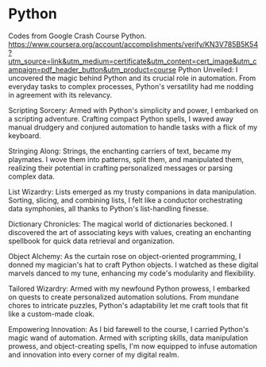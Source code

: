 # Python
Codes from Google Crash Course Python.
https://www.coursera.org/account/accomplishments/verify/KN3V785B5K54?utm_source=link&utm_medium=certificate&utm_content=cert_image&utm_campaign=pdf_header_button&utm_product=course
Python Unveiled: I uncovered the magic behind Python and its crucial role in automation. From everyday tasks to complex processes, Python's versatility had me nodding in agreement with its relevancy.

Scripting Sorcery: Armed with Python's simplicity and power, I embarked on a scripting adventure. Crafting compact Python spells, I waved away manual drudgery and conjured automation to handle tasks with a flick of my keyboard.

Stringing Along: Strings, the enchanting carriers of text, became my playmates. I wove them into patterns, split them, and manipulated them, realizing their potential in crafting personalized messages or parsing complex data.

List Wizardry: Lists emerged as my trusty companions in data manipulation. Sorting, slicing, and combining lists, I felt like a conductor orchestrating data symphonies, all thanks to Python's list-handling finesse.

Dictionary Chronicles: The magical world of dictionaries beckoned. I discovered the art of associating keys with values, creating an enchanting spellbook for quick data retrieval and organization.

Object Alchemy: As the curtain rose on object-oriented programming, I donned my magician's hat to craft Python objects. I watched as these digital marvels danced to my tune, enhancing my code's modularity and flexibility.

Tailored Wizardry: Armed with my newfound Python prowess, I embarked on quests to create personalized automation solutions. From mundane chores to intricate puzzles, Python's adaptability let me craft tools that fit like a custom-made cloak.

Empowering Innovation: As I bid farewell to the course, I carried Python's magic wand of automation. Armed with scripting skills, data manipulation prowess, and object-creating spells, I'm now equipped to infuse automation and innovation into every corner of my digital realm.
